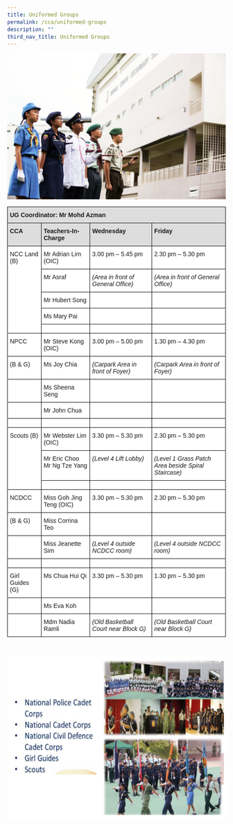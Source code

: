 ```yaml
---
title: Uniformed Groups
permalink: /cca/uniformed-groups
description: ""
third_nav_title: Uniformed Groups
---
```


![Uniformed Groups](/images/Uniformed-Group.jpg)

<style type="text/css">
.tg  {border-collapse:collapse;border-spacing:0;}
.tg td{border-color:black;border-style:solid;border-width:1px;font-family:Arial, sans-serif;font-size:14px;
  overflow:hidden;padding:10px 5px;word-break:normal;}
.tg th{border-color:black;border-style:solid;border-width:1px;font-family:Arial, sans-serif;font-size:14px;
  font-weight:normal;overflow:hidden;padding:10px 5px;word-break:normal;}
.tg .tg-dydl{background-color:#DDD;font-weight:bold;text-align:left;vertical-align:top}
.tg .tg-1547{background-color:#FFF;font-style:italic;text-align:left;vertical-align:top}
.tg .tg-ktyi{background-color:#FFF;text-align:left;vertical-align:top}
</style>
<table class="tg">
<thead>
  <tr>
    <th class="tg-dydl" colspan="4">UG Coordinator: Mr Mohd Azman</th>
  </tr>
</thead>
<tbody>
  <tr>
    <td class="tg-dydl">CCA</td>
    <td class="tg-dydl">Teachers-In-Charge</td>
    <td class="tg-dydl">Wednesday</td>
    <td class="tg-dydl">Friday</td>
  </tr>
  <tr>
    <td class="tg-ktyi" rowspan="5">NCC Land (B)</td>
    <td class="tg-ktyi">Mr Adrian Lim (OIC)</td>
    <td class="tg-ktyi">3.00 pm – 5.45 pm</td>
    <td class="tg-ktyi">2.30 pm – 5.30 pm</td>
  </tr>
  <tr>
    <td class="tg-ktyi">Mr Asraf</td>
    <td class="tg-1547">(Area in front of General Office)</td>
    <td class="tg-1547">(Area in front of General Office)</td>
  </tr>
  <tr>
    <td class="tg-ktyi">Mr Hubert Song</td>
    <td class="tg-ktyi"> </td>
    <td class="tg-ktyi"> </td>
  </tr>
  <tr>
    <td class="tg-ktyi">Ms Mary Pai</td>
    <td class="tg-ktyi"> </td>
    <td class="tg-ktyi"> </td>
  </tr>
  <tr>
    <td class="tg-ktyi"></td>
    <td class="tg-ktyi"> </td>
    <td class="tg-ktyi"> </td>
  </tr>
  <tr>
    <td class="tg-ktyi">NPCC </td>
    <td class="tg-ktyi">Mr Steve Kong (OIC)</td>
    <td class="tg-ktyi">3.00 pm – 5.00 pm</td>
    <td class="tg-ktyi">1.30 pm – 4.30 pm</td>
  </tr>
  <tr>
    <td class="tg-ktyi">(B &amp; G)</td>
    <td class="tg-ktyi">Ms Joy Chia</td>
    <td class="tg-1547">(Carpark Area in front of Foyer)</td>
    <td class="tg-1547">(Carpark Area in front of Foyer)</td>
  </tr>
  <tr>
    <td class="tg-ktyi"> </td>
    <td class="tg-ktyi">Ms Sheena Seng</td>
    <td class="tg-1547"> </td>
    <td class="tg-1547"> </td>
  </tr>
  <tr>
    <td class="tg-ktyi"> </td>
    <td class="tg-ktyi">Mr John Chua</td>
    <td class="tg-ktyi"> </td>
    <td class="tg-ktyi"> </td>
  </tr>
  <tr>
    <td class="tg-ktyi"> </td>
    <td class="tg-ktyi"></td>
    <td class="tg-ktyi"> </td>
    <td class="tg-ktyi"> </td>
  </tr>
  <tr>
    <td class="tg-ktyi" rowspan="3">Scouts (B)</td>
    <td class="tg-ktyi">Mr Webster Lim (OIC)</td>
    <td class="tg-ktyi">3.30 pm  – 5.30 pm</td>
    <td class="tg-ktyi">2.30 pm – 5.30 pm</td>
  </tr>
  <tr>
    <td class="tg-ktyi">Mr Eric Choo<br>Mr Ng Tze Yang<br></td>
    <td class="tg-1547">(Level 4 Lift Lobby)</td>
    <td class="tg-1547">(Level 1 Grass Patch Area beside Spiral Staircase)</td>
  </tr>
  <tr>
    <td class="tg-ktyi"></td>
    <td class="tg-ktyi"> </td>
    <td class="tg-ktyi"> </td>
  </tr>
  <tr>
    <td class="tg-ktyi">NCDCC </td>
    <td class="tg-ktyi">Miss Goh Jing Teng (OIC)</td>
    <td class="tg-ktyi">3.30 pm – 5.30 pm </td>
    <td class="tg-ktyi">2.30 pm – 5.30 pm</td>
  </tr>
  <tr>
    <td class="tg-ktyi">(B &amp; G)</td>
    <td class="tg-ktyi">Miss Corrina Teo</td>
    <td class="tg-ktyi"> </td>
    <td class="tg-ktyi"> </td>
  </tr>
  <tr>
    <td class="tg-ktyi"> </td>
    <td class="tg-ktyi">Miss Jeanette Sim</td>
    <td class="tg-1547">(Level 4 outside NCDCC room)</td>
    <td class="tg-1547">(Level 4 outside NCDCC room)</td>
  </tr>
  <tr>
    <td class="tg-ktyi"> </td>
    <td class="tg-ktyi"></td>
    <td class="tg-ktyi"> </td>
    <td class="tg-ktyi"> </td>
  </tr>
  <tr>
    <td class="tg-ktyi">Girl Guides (G)</td>
    <td class="tg-ktyi">Ms Chua Hui Qi</td>
    <td class="tg-ktyi">3.30 pm – 5.30 pm </td>
    <td class="tg-ktyi">1.30 pm – 5.30 pm </td>
  </tr>
  <tr>
    <td class="tg-ktyi"> </td>
    <td class="tg-ktyi">Ms Eva Koh</td>
    <td class="tg-ktyi"> </td>
    <td class="tg-ktyi"> </td>
  </tr>
  <tr>
    <td class="tg-ktyi"> </td>
    <td class="tg-ktyi">Mdm Nadia Ramli</td>
    <td class="tg-1547">(Old Basketball Court near Block G)</td>
    <td class="tg-1547">(Old Basketball Court near Block G)</td>
  </tr>
</tbody>
</table>

<br>

![Uniformed Group](/images/UG.png)